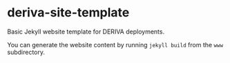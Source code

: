 # deriva-site-template
Basic Jekyll website template for DERIVA deployments. 

You can generate the website content by running `jekyll build` from the `www` subdirectory.

